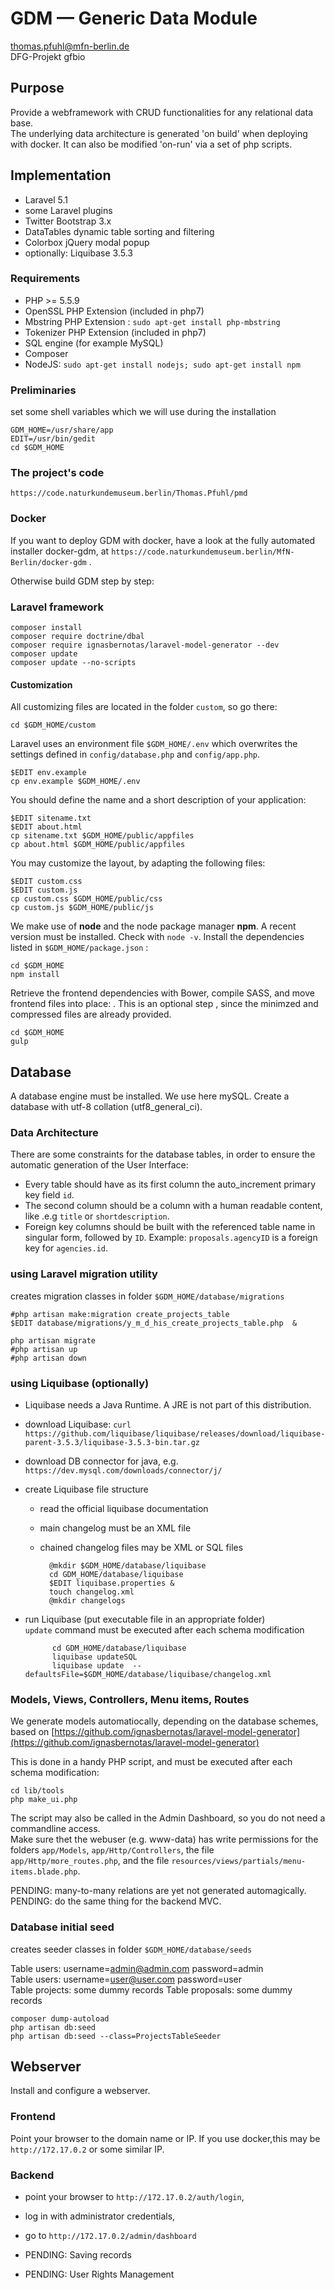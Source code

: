 # GDM — Generic Data Module
thomas.pfuhl@mfn-berlin.de   
DFG-Projekt gfbio   

## Purpose
Provide a webframework with CRUD functionalities for any relational data base.  
The underlying data architecture is generated 'on build' when deploying with docker.
It can also be modified 'on-run' via a set of php scripts.

## Implementation
- Laravel 5.1
- some Laravel plugins
- Twitter Bootstrap 3.x
- DataTables dynamic table sorting and filtering
- Colorbox jQuery modal popup
- optionally: Liquibase 3.5.3


### Requirements

- PHP >= 5.5.9
- OpenSSL PHP Extension (included in php7)
- Mbstring PHP Extension : `sudo apt-get install php-mbstring`   
- Tokenizer PHP Extension (included in php7)
- SQL engine (for example MySQL)
- Composer
- NodeJS:  `sudo apt-get install nodejs; sudo apt-get install npm`

### Preliminaries
set some shell variables which we will use during the installation

    GDM_HOME=/usr/share/app
    EDIT=/usr/bin/gedit
    cd $GDM_HOME

### The project's code

    https://code.naturkundemuseum.berlin/Thomas.Pfuhl/pmd


### Docker
If you want to deploy GDM with docker, have a look at the fully automated installer docker-gdm,
at `https://code.naturkundemuseum.berlin/MfN-Berlin/docker-gdm` . 


Otherwise build GDM step by step:

### Laravel framework
    composer install  
    composer require doctrine/dbal  
    composer require ignasbernotas/laravel-model-generator --dev
    composer update  
    composer update --no-scripts

#### Customization

All customizing files are located in the folder ``custom``, so go there:

    cd $GDM_HOME/custom

Laravel uses an environment file ``$GDM_HOME/.env`` which overwrites
the settings defined in  ``config/database.php`` and ``config/app.php``.

    $EDIT env.example
    cp env.example $GDM_HOME/.env

You should define the name and a short description of your application:

    $EDIT sitename.txt
    $EDIT about.html
    cp sitename.txt $GDM_HOME/public/appfiles
    cp about.html $GDM_HOME/public/appfiles

You may customize the layout, by adapting the following files:

    $EDIT custom.css
    $EDIT custom.js
    cp custom.css $GDM_HOME/public/css
    cp custom.js $GDM_HOME/public/js

We make use of **node** and the node package manager **npm**.
A recent version must be installed. Check with ``node -v``.
Install the dependencies listed in ``$GDM_HOME/package.json`` :

    cd $GDM_HOME
    npm install   

Retrieve the frontend dependencies with Bower, compile SASS, and move frontend files into place:  .
This is an optional step , since the minimzed and compressed files are already provided.

    cd $GDM_HOME
    gulp


## Database 

A database engine must be installed. We use here mySQL.
Create a database with utf-8 collation (utf8_general_ci).

### Data Architecture

There are some constraints for the database tables, 
in order to ensure the automatic generation of the User Interface:

- Every table should have as its first column the auto_increment primary key field  `id`.
- The second column should be a column with a human readable content, like .e.g `title` or `shortdescription`.
- Foreign key columns should be built with the referenced table name in singular form, followed by `ID`.
Example: `proposals.agencyID` is a foreign key for `agencies.id`.

### using Laravel migration utility

creates migration classes in folder ``$GDM_HOME/database/migrations``

    #php artisan make:migration create_projects_table    
    $EDIT database/migrations/y_m_d_his_create_projects_table.php  &

    php artisan migrate  
    #php artisan up  
    #php artisan down  


### using Liquibase (optionally)

- Liquibase needs a Java Runtime. A JRE is not part of this distribution.
- download Liquibase: `curl https://github.com/liquibase/liquibase/releases/download/liquibase-parent-3.5.3/liquibase-3.5.3-bin.tar.gz`
- download DB connector for java, e.g. `https://dev.mysql.com/downloads/connector/j/`
- create Liquibase file structure  
    - read the official liquibase documentation 
    - main changelog must be an XML file   
    - chained changelog files may be XML or SQL files   
 
            @mkdir $GDM_HOME/database/liquibase   
            cd GDM_HOME/database/liquibase   
            $EDIT liquibase.properties &   
            touch changelog.xml   
            @mkdir changelogs   

- run Liquibase (put executable file in an appropriate folder)  
`update` command must be executed after each schema modification

            cd GDM_HOME/database/liquibase   
            liquibase updateSQL   
            liquibase update  --defaultsFile=$GDM_HOME/database/liquibase/changelog.xml

### Models, Views, Controllers, Menu items, Routes
    
We generate models automatiocally, depending on the database schemes,    
based on [https://github.com/ignasbernotas/laravel-model-generator](https://github.com/ignasbernotas/laravel-model-generator)

This is done in a handy PHP script, and must be executed after each schema modification: 

    cd lib/tools
    php make_ui.php

The script may also be called in the Admin Dashboard, so you do not need a commandline access.   
Make sure thet the webuser (e.g. www-data) has write permissions for the folders 
`app/Models`, 
`app/Http/Controllers`,
the file `app/Http/more_routes.php`,
and the file `resources/views/partials/menu-items.blade.php`.

PENDING: many-to-many relations are yet not generated automagically.   
PENDING: do the same thing for the backend MVC.  


### Database initial seed
creates seeder classes in folder ``$GDM_HOME/database/seeds``

Table users: username=admin@admin.com   password=admin  
Table users: username=user@user.com   password=user  
Table projects: some dummy records
Table proposals: some dummy records

    composer dump-autoload
    php artisan db:seed  
    php artisan db:seed --class=ProjectsTableSeeder

## Webserver
Install and configure a webserver.

### Frontend
Point your browser to the domain name or IP.
If you use docker,this may be ``http://172.17.0.2`` or some similar IP.

### Backend
- point your browser to ``http://172.17.0.2/auth/login``,
- log in with administrator credentials,
- go to ``http://172.17.0.2/admin/dashboard``

- PENDING: Saving records 
- PENDING: User Rights Management



